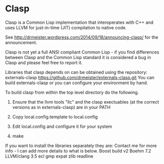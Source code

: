 Clasp
===============
Clasp is a Common Lisp implementation that interoperates with C++ and uses LLVM for just-in-time (JIT) compilation to native code.

See http://drmeister.wordpress.com/2014/09/18/announcing-clasp/ for the announcement.

Clasp is not yet a full ANSI compliant Common Lisp - if you find differences between Clasp and the Common Lisp standard it is considered a bug in Clasp and please feel free to report it.

Libraries that clasp depends on can be obtained using the repository: externals-clasp
https://github.com/drmeister/externals-clasp.git
You can build externals-clasp or you can configure your environment by hand.

To build clasp from within the top level directory do the following.

1) Ensure that the llvm tools "llc" and the clasp exectuables (at the correct versions as in externals-clasp) are in your PATH

2) Copy local.config.template to local.config

3) Edit local.config and configure it for your system

4) make


If you want to install the libraries separately they are:
Contact me for more info - I can add more details to what is below.
Boost build v2
Boehm 7.2
LLVM/clang 3.5
ecl
gmp
expat
zlib
readline
                                                                                                        
